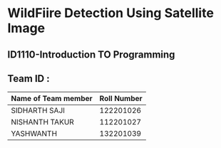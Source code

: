 # WildFiire Detection Using Satellite Image
## ID1110-Introduction TO Programming 

## Team ID : 
| Name of Team member  | Roll Number   |
| -------------------- | ------------- |
| SIDHARTH SAJI        | 122201026     |
| NISHANTH TAKUR       | 112201027     |
| YASHWANTH            | 132201039     |
